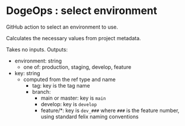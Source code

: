 # DogeOps : select environment

GitHub action to select an environment to use.

Calculates the necessary values from project metadata.

Takes no inputs.
Outputs:
- environment: string
  - one of: production, staging, develop, feature
- key: string
  - computed from the ref type and name
    - tag: key is the tag name
    - branch:
      - main or master: key is `main`
      - develop: key is `develop`
      - feature/*: key is `dev_###` where `###` is the feature number, using standard felix naming conventions
